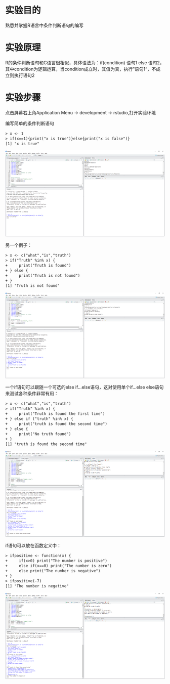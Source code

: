# 实验目的

熟悉并掌握R语言中条件判断语句的编写

# 实验原理

R的条件判断语句和C语言很相似，具体语法为：if\(condition\) 语句1 else 语句2，其中condition为逻辑运算，当condition成立时，其值为真，执行”语句1“，不成立则执行语句2

# 实验步骤

点击屏幕右上角Application Menu -&gt; development -&gt; rstudio,打开实验环境

编写简单的条件判断语句

```
> x <- 1
> if(x==1){print("x is true")}else{print("x is false")}
[1] "x is true"
```

![](/images/1-1-10-1.png)

另一个例子：

```
> x <- c("what","is","truth")
> if("Truth" %in% x) {
+     print("Truth is found")
+ } else {
+     print("Truth is not found")
+ }
[1] "Truth is not found"
```

![](/images/1-1-10-2.png)

一个if语句可以跟随一个可选的else if...else语句，这对使用单个if...else else语句来测试各种条件非常有用：

```
> x <- c("what","is","truth")
> if("Truth" %in% x) {
+     print("Truth is found the first time")
+ } else if ("truth" %in% x) {
+     print("truth is found the second time")
+ } else {
+     print("No truth found")
+ }
[1] "truth is found the second time"
```

![](/images/1-1-10-3.png)

if语句可以放在函数定义中：

```
> ifpositive <- function(x) {
+     if(x>0) print("The number is positive")
+     else if(x==0) print("The number is zero")
+     else print("The number is negative")
+ }
> ifpositive(-7)
[1] "The number is negative"
```

![](/images/1-1-10-4.png)

